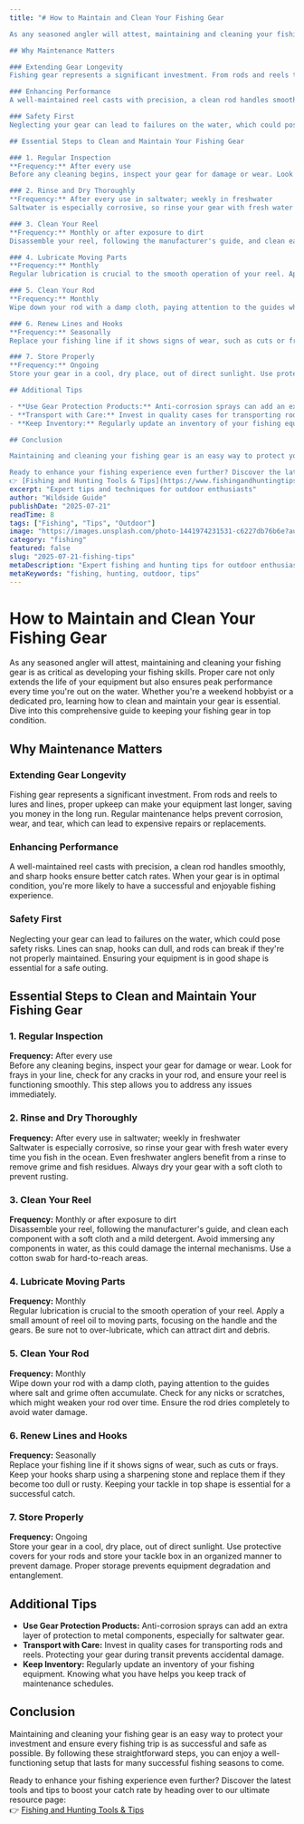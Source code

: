 ```yaml
---
title: "# How to Maintain and Clean Your Fishing Gear

As any seasoned angler will attest, maintaining and cleaning your fishing gear is as critical as developing your fishing skills. Proper care not only extends the life of your equipment but also ensures peak performance every time you're out on the water. Whether you're a weekend hobbyist or a dedicated pro, learning how to clean and maintain your gear is essential. Dive into this comprehensive guide to keeping your fishing gear in top condition.

## Why Maintenance Matters

### Extending Gear Longevity
Fishing gear represents a significant investment. From rods and reels to lures and lines, proper upkeep can make your equipment last longer, saving you money in the long run. Regular maintenance helps prevent corrosion, wear, and tear, which can lead to expensive repairs or replacements.

### Enhancing Performance
A well-maintained reel casts with precision, a clean rod handles smoothly, and sharp hooks ensure better catch rates. When your gear is in optimal condition, you're more likely to have a successful and enjoyable fishing experience.

### Safety First
Neglecting your gear can lead to failures on the water, which could pose safety risks. Lines can snap, hooks can dull, and rods can break if they're not properly maintained. Ensuring your equipment is in good shape is essential for a safe outing.

## Essential Steps to Clean and Maintain Your Fishing Gear

### 1. Regular Inspection
**Frequency:** After every use  
Before any cleaning begins, inspect your gear for damage or wear. Look for frays in your line, check for any cracks in your rod, and ensure your reel is functioning smoothly. This step allows you to address any issues immediately.

### 2. Rinse and Dry Thoroughly
**Frequency:** After every use in saltwater; weekly in freshwater  
Saltwater is especially corrosive, so rinse your gear with fresh water every time you fish in the ocean. Even freshwater anglers benefit from a rinse to remove grime and fish residues. Always dry your gear with a soft cloth to prevent rusting.

### 3. Clean Your Reel
**Frequency:** Monthly or after exposure to dirt  
Disassemble your reel, following the manufacturer's guide, and clean each component with a soft cloth and a mild detergent. Avoid immersing any components in water, as this could damage the internal mechanisms. Use a cotton swab for hard-to-reach areas.

### 4. Lubricate Moving Parts
**Frequency:** Monthly  
Regular lubrication is crucial to the smooth operation of your reel. Apply a small amount of reel oil to moving parts, focusing on the handle and the gears. Be sure not to over-lubricate, which can attract dirt and debris.

### 5. Clean Your Rod
**Frequency:** Monthly  
Wipe down your rod with a damp cloth, paying attention to the guides where salt and grime often accumulate. Check for any nicks or scratches, which might weaken your rod over time. Ensure the rod dries completely to avoid water damage.

### 6. Renew Lines and Hooks
**Frequency:** Seasonally  
Replace your fishing line if it shows signs of wear, such as cuts or frays. Keep your hooks sharp using a sharpening stone and replace them if they become too dull or rusty. Keeping your tackle in top shape is essential for a successful catch.

### 7. Store Properly
**Frequency:** Ongoing  
Store your gear in a cool, dry place, out of direct sunlight. Use protective covers for your rods and store your tackle box in an organized manner to prevent damage. Proper storage prevents equipment degradation and entanglement.

## Additional Tips

- **Use Gear Protection Products:** Anti-corrosion sprays can add an extra layer of protection to metal components, especially for saltwater gear.
- **Transport with Care:** Invest in quality cases for transporting rods and reels. Protecting your gear during transit prevents accidental damage.
- **Keep Inventory:** Regularly update an inventory of your fishing equipment. Knowing what you have helps you keep track of maintenance schedules.

## Conclusion

Maintaining and cleaning your fishing gear is an easy way to protect your investment and ensure every fishing trip is as successful and safe as possible. By following these straightforward steps, you can enjoy a well-functioning setup that lasts for many successful fishing seasons to come.

Ready to enhance your fishing experience even further? Discover the latest tools and tips to boost your catch rate by heading over to our ultimate resource page:  
👉 [Fishing and Hunting Tools & Tips](https://www.fishingandhuntingtips.com/tools)"
excerpt: "Expert tips and techniques for outdoor enthusiasts"
author: "Wildside Guide"
publishDate: "2025-07-21"
readTime: 8
tags: ["Fishing", "Tips", "Outdoor"]
image: "https://images.unsplash.com/photo-1441974231531-c6227db76b6e?auto=format&fit=crop&w=800&q=80"
category: "fishing"
featured: false
slug: "2025-07-21-fishing-tips"
metaDescription: "Expert fishing and hunting tips for outdoor enthusiasts"
metaKeywords: "fishing, hunting, outdoor, tips"
---
```

# How to Maintain and Clean Your Fishing Gear

As any seasoned angler will attest, maintaining and cleaning your fishing gear is as critical as developing your fishing skills. Proper care not only extends the life of your equipment but also ensures peak performance every time you're out on the water. Whether you're a weekend hobbyist or a dedicated pro, learning how to clean and maintain your gear is essential. Dive into this comprehensive guide to keeping your fishing gear in top condition.

## Why Maintenance Matters

### Extending Gear Longevity
Fishing gear represents a significant investment. From rods and reels to lures and lines, proper upkeep can make your equipment last longer, saving you money in the long run. Regular maintenance helps prevent corrosion, wear, and tear, which can lead to expensive repairs or replacements.

### Enhancing Performance
A well-maintained reel casts with precision, a clean rod handles smoothly, and sharp hooks ensure better catch rates. When your gear is in optimal condition, you're more likely to have a successful and enjoyable fishing experience.

### Safety First
Neglecting your gear can lead to failures on the water, which could pose safety risks. Lines can snap, hooks can dull, and rods can break if they're not properly maintained. Ensuring your equipment is in good shape is essential for a safe outing.

## Essential Steps to Clean and Maintain Your Fishing Gear

### 1. Regular Inspection
**Frequency:** After every use  
Before any cleaning begins, inspect your gear for damage or wear. Look for frays in your line, check for any cracks in your rod, and ensure your reel is functioning smoothly. This step allows you to address any issues immediately.

### 2. Rinse and Dry Thoroughly
**Frequency:** After every use in saltwater; weekly in freshwater  
Saltwater is especially corrosive, so rinse your gear with fresh water every time you fish in the ocean. Even freshwater anglers benefit from a rinse to remove grime and fish residues. Always dry your gear with a soft cloth to prevent rusting.

### 3. Clean Your Reel
**Frequency:** Monthly or after exposure to dirt  
Disassemble your reel, following the manufacturer's guide, and clean each component with a soft cloth and a mild detergent. Avoid immersing any components in water, as this could damage the internal mechanisms. Use a cotton swab for hard-to-reach areas.

### 4. Lubricate Moving Parts
**Frequency:** Monthly  
Regular lubrication is crucial to the smooth operation of your reel. Apply a small amount of reel oil to moving parts, focusing on the handle and the gears. Be sure not to over-lubricate, which can attract dirt and debris.

### 5. Clean Your Rod
**Frequency:** Monthly  
Wipe down your rod with a damp cloth, paying attention to the guides where salt and grime often accumulate. Check for any nicks or scratches, which might weaken your rod over time. Ensure the rod dries completely to avoid water damage.

### 6. Renew Lines and Hooks
**Frequency:** Seasonally  
Replace your fishing line if it shows signs of wear, such as cuts or frays. Keep your hooks sharp using a sharpening stone and replace them if they become too dull or rusty. Keeping your tackle in top shape is essential for a successful catch.

### 7. Store Properly
**Frequency:** Ongoing  
Store your gear in a cool, dry place, out of direct sunlight. Use protective covers for your rods and store your tackle box in an organized manner to prevent damage. Proper storage prevents equipment degradation and entanglement.

## Additional Tips

- **Use Gear Protection Products:** Anti-corrosion sprays can add an extra layer of protection to metal components, especially for saltwater gear.
- **Transport with Care:** Invest in quality cases for transporting rods and reels. Protecting your gear during transit prevents accidental damage.
- **Keep Inventory:** Regularly update an inventory of your fishing equipment. Knowing what you have helps you keep track of maintenance schedules.

## Conclusion

Maintaining and cleaning your fishing gear is an easy way to protect your investment and ensure every fishing trip is as successful and safe as possible. By following these straightforward steps, you can enjoy a well-functioning setup that lasts for many successful fishing seasons to come.

Ready to enhance your fishing experience even further? Discover the latest tools and tips to boost your catch rate by heading over to our ultimate resource page:  
👉 [Fishing and Hunting Tools & Tips](https://www.fishingandhuntingtips.com/tools)